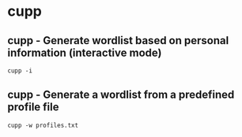# cupp

## cupp - Generate wordlist based on personal information (interactive mode)
```
cupp -i
```
## cupp - Generate a wordlist from a predefined profile file
```
cupp -w profiles.txt
```
